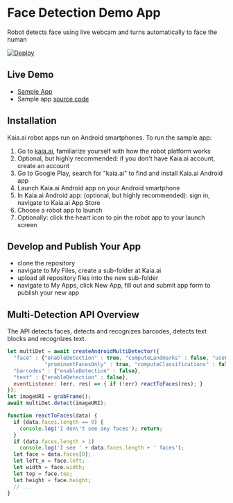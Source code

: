 # Face Detection Demo App
Robot detects face using live webcam and turns automatically to face the human

[![Deploy](https://www.oomwoo.com/wp-content/uploads/2018/11/deploy.png)](https://kaia.ai/deploy)

## Live Demo
- [Sample App](https://kaia.ai/view-app/5b8b8336c38e3b3579ca986f)
- Sample app [source code](https://github.com/kaiaai/tree/master/face-detection)

## Installation
Kaia.ai robot apps run on Android smartphones. To run the sample app:
1. Go to [kaia.ai](https://kaia.ai/), familiarize yourself with how the robot platform works
2. Optional, but highly recommended: if you don't have Kaia.ai account, create an account
3. Go to Google Play, search for "kaia.ai" to find and install Kaia.ai Android app
4. Launch Kaia.ai Android app on your Android smartphone
5. In Kaia.ai Android app: (optional, but highly recommended): sign in, navigate to Kaia.ai App Store
6. Choose a robot app to launch
7. Optionally: click the heart icon to pin the robot app to your launch screen 

## Develop and Publish Your App
- clone the repository
- navigate to My Files, create a sub-folder at Kaia.ai
- upload all repository files into the new sub-folder
- navigate to My Apps, click New App, fill out and submit app form to publish your new app

## Multi-Detection API Overview
The API detects faces, detects and recognizes barcodes, detects text blocks and recognizes text.
```js
let multiDet = await createAndroidMultiDetector({
  "face" : {"enableDetection" : true, "computeLandmarks" : false, "useFastSpeed" : true, "tracking" : true,
            "prominentFacesOnly" : true, "computeClassifications" : false, "minFaceSize" : 0.2},
  "barcodes" : {"enableDetection" : false},
  "text" : {"enableDetection" : false},
  eventListener: (err, res) => { if (!err) reactToFaces(res); }
});
let imageURI = grabFrame();
await multiDet.detect(imageURI);

function reactToFaces(data) {
  if (data.faces.length == 0) {
    console.log('I don\'t see any faces'); return;
  }
  if (data.faces.length > 1)
    console.log('I see ' + data.faces.length + ' faces');    
  let face = data.faces[0];
  let left_x = face.left;
  let width = face.width;
  let top = face.top;
  let height = face.height;
  // ...
}
````
